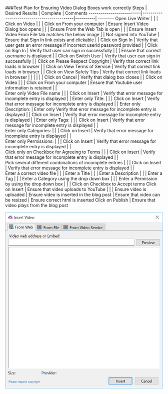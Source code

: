 ###Test Plan for Ensuring Video Dialog Boxes work correctly
Steps                  | Desired Results                | Complete | Comments
--------------------------|--------------------------------------------|----------| --------
Open Live Writer |  |  |
Click on Video | | | 
Click on From your computer | Ensure Insert Video Dialog box opens | |
| Ensure From the Web Tab is open | |
| Ensure Insert Video From File tab matches the below image | |
Not signed into YouTube | Ensure that Sign In link exists and clickable | |
Click on Sign In | Verify that user gets an error message if incorrect userid password provided | | 
Click on Sign In | Verify that user can sign in successfully | |
 | Ensure that correct username is displayed | |
Click on Switch User | Verify that user can sign in successfully | |
Click on Please Respect Copyright | Verify that correct link loads in browser | | 
Click on View Terms of Service | Verify that correct link loads in browser | |
Click on View Safety Tips | Verify that correct link loads in browser | | 
| | | | 
Click on Cancel | Verify that dialog box closes | |
Click on Video |  | | 
Click on From your computer | Ensure that Youtube user information is retained | |  
Enter only Video File name | | |
Click on Insert | Verify that error message for incomplete entry is displayed | | 
Enter only Title: | | | 
Click on Insert | Verify that error message for incomplete entry is displayed | | 
Enter only Description: | Enter only Verify that error message for incomplete entry is displayed | | 
Click on Insert | Verify that error message for incomplete entry is displayed | | 
Enter only Tags: | | |
Click on Insert | Verify that error message for incomplete entry is displayed | |   
Enter only Categories:  | | |
Click on Insert | Verify that error message for incomplete entry is displayed | |  
Enter only Permissions:  |  |  |
Click on Insert | Verify that error message for incomplete entry is displayed | |  
Click only on Checkbox for Agreeing to Terms | | |
Click on Insert | Verify that error message for incomplete entry is displayed | |  
Pick several different combinations of incomplete entries | | |
Click on Insert | Verify that error message for incomplete entry is displayed | |  
Enter a correct video file | | |
Enter a Title | | |
Enter a Description |  |  | 
Enter a Tag  | | | 
Enter a Category using the drop down box | | |
Enter a Permission by using the drop down box | | |
Click on Checkbox to Accept terms
Click on Insert | Ensure that video uploads to YouTube | | 
| Ensure video is uploaded
| Ensure video is inserted in the blog post
| Ensure that video can be resized
| Ensure correct html is inserted 
Click on Publish | Ensure that video plays from the blog post

![Insert Video From Web](images/videofromweb.png) 